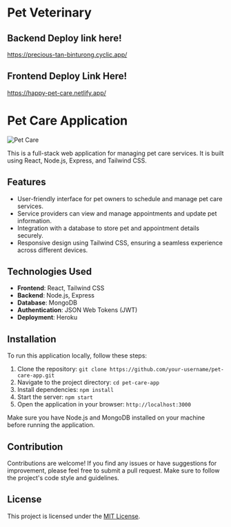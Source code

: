 
# Pet Veterinary

## Backend Deploy link here!
https://precious-tan-binturong.cyclic.app/

## Frontend Deploy Link Here!
https://happy-pet-care.netlify.app/

# Pet Care Application

![Pet Care](https://example.com/pet-care.png)

This is a full-stack web application for managing pet care services. It is built using React, Node.js, Express, and Tailwind CSS.

## Features

- User-friendly interface for pet owners to schedule and manage pet care services.
- Service providers can view and manage appointments and update pet information.
- Integration with a database to store pet and appointment details securely.
- Responsive design using Tailwind CSS, ensuring a seamless experience across different devices.

## Technologies Used

- **Frontend**: React, Tailwind CSS
- **Backend**: Node.js, Express
- **Database**: MongoDB
- **Authentication**: JSON Web Tokens (JWT)
- **Deployment**: Heroku

## Installation

To run this application locally, follow these steps:

1. Clone the repository: `git clone https://github.com/your-username/pet-care-app.git`
2. Navigate to the project directory: `cd pet-care-app`
3. Install dependencies: `npm install`
4. Start the server: `npm start`
5. Open the application in your browser: `http://localhost:3000`

Make sure you have Node.js and MongoDB installed on your machine before running the application.

## Contribution

Contributions are welcome! If you find any issues or have suggestions for improvement, please feel free to submit a pull request. Make sure to follow the project's code style and guidelines.

## License

This project is licensed under the [MIT License](LICENSE).

